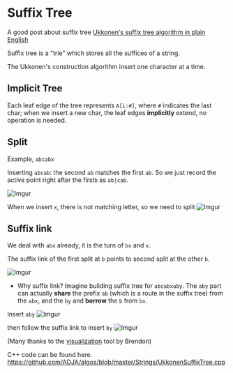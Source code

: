 Suffix Tree
===

A good post about suffix tree
[Ukkonen's suffix tree algorithm in plain English](https://stackoverflow.com/questions/9452701/ukkonens-suffix-tree-algorithm-in-plain-english)

Suffix tree is a "trie" which stores all the suffices of a string.

The Ukkonen's construction algorithm insert one character at a time.

Implicit Tree
---
Each leaf edge of the tree represents `A[i:#]`, where `#` indicates the last char; when we insert a new char, the leaf edges **implicitly** extend, no operation is needed.

Split
---
Example, `abcabx`

Inserting `abcab`: the second `ab` matches the first `ab`. So we just record the active point right after the first`b` as `ab|cab`.

![Imgur](https://i.imgur.com/n7c2xx8.png)

When we insert `x`, there is not matching letter, so we need to split
![Imgur](https://i.imgur.com/BGIgKA5.png)

Suffix link
---

We deal with `abx` already, it is the turn of `bx` and `x`.

The suffix link of the first split at `b` points to second split at the other `b`.

![Imgur](https://i.imgur.com/EmRp5Rf.png)


* Why suffix link?
Imagine buliding suffix tree for `abcabxaby`. The `aby` part can actually **share** the prefix `ab` (which is a route in the suffix tree) from the `abx`, and the `by` and **borrow** the `b` from `bx`.

Insert `aby`
![Imgur](https://i.imgur.com/3OtL7xK.png)

then follow the suffix link to insert `by`
![Imgur](https://i.imgur.com/nr6LGOa.png)

(Many thanks to the [visualization](http://brenden.github.io/ukkonen-animation/) tool by Brendon)

C++ code can be found here.
https://github.com/ADJA/algos/blob/master/Strings/UkkonenSuffixTree.cpp
